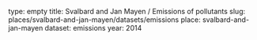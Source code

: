 type: empty
title: Svalbard and Jan Mayen / Emissions of pollutants
slug: places/svalbard-and-jan-mayen/datasets/emissions
place: svalbard-and-jan-mayen
dataset: emissions
year: 2014
